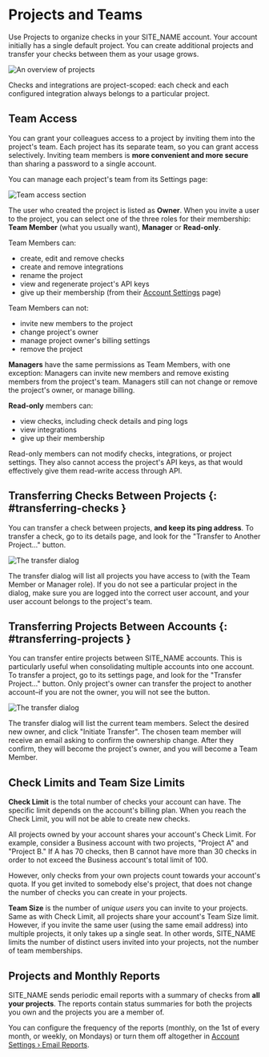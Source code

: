 # Projects and Teams

Use Projects to organize checks in your SITE_NAME account. Your account initially
has a single default project. You can create additional projects and transfer
your checks between them as your usage grows.

![An overview of projects](IMG_URL/projects.png)

Checks and integrations are project-scoped: each check and each configured
integration always belongs to a particular project.

## Team Access

You can grant your colleagues access to a project by inviting them into
the project's team. Each project has its separate team, so you can grant access
selectively. Inviting team members is **more convenient and more
secure** than sharing a password to a single account.

You can manage each project's team from its Settings page:

![Team access section](IMG_URL/team_access.png)

The user who created the project is listed as **Owner**. When you invite a user
to the project, you can select one of the three roles for their membership:
**Team Member** (what you usually want), **Manager** or **Read-only**.

Team Members can:

* create, edit and remove checks
* create and remove integrations
* rename the project
* view and regenerate project's API keys
* give up their membership
(from their [Account Settings](../../accounts/profile/) page)

Team Members can not:

* invite new members to the project
* change project's owner
* manage project owner's billing settings
* remove the project

**Managers** have the same permissions as Team Members, with one exception:
Managers can invite new members and remove existing members from the project's team.
Managers still can not change or remove the project's owner, or manage billing.

**Read-only** members can:

* view checks, including check details and ping logs
* view integrations
* give up their membership

Read-only members can not modify checks, integrations, or project settings.
They also cannot access the project's API keys, as that would effectively give them
read-write access through API.

## Transferring Checks Between Projects {: #transferring-checks }

You can transfer a check between projects, **and keep its ping address**. To transfer
a check, go to its details page, and look for the "Transfer to Another Project&hellip;"
button.

![The transfer dialog](IMG_URL/transfer_check.png)

The transfer dialog will list all projects you have access to (with the Team Member
or Manager role). If you do not see a particular project in the dialog, make sure
you are logged into the correct user account, and your user account belongs to the
project's team.

## Transferring Projects Between Accounts {: #transferring-projects }

You can transfer entire projects between SITE_NAME accounts. This is particularly
useful when consolidating multiple accounts into one account.
To transfer a project, go to its settings page, and look for the
"Transfer Project&hellip;" button. Only project's owner can transfer the project to
another account–if you are not the owner, you will not see the button.

![The transfer dialog](IMG_URL/transfer_project.png)

The transfer dialog will list the current team members. Select the desired new
owner, and click "Initiate Transfer". The chosen team member will receive
an email asking to confirm the ownership change. After they confirm,
they will become the project's owner, and you will become a Team Member.

## Check Limits and Team Size Limits

**Check Limit** is the total number of checks your account can have. The specific
limit depends on the account's billing plan. When you reach the Check Limit,
you will not be able to create new checks.

All projects owned by your account shares your account's Check Limit.
For example, consider a Business account with two projects,
"Project A" and "Project B." If A has 70 checks, then B cannot have more than
30 checks in order to not exceed the Business account's total limit of 100.

However, only checks from your own projects count towards your account's
quota. If you get invited to somebody else's project, that does not change
the number of checks you can create in your projects.

**Team Size** is the number of *unique users* you can invite to your projects.
Same as with Check Limit, all projects share your account's Team Size limit.
However, if you invite the same user (using the same email address) into multiple
projects, it only takes up a single seat. In other words, SITE_NAME limits the
number of distinct users invited into your projects, not the number of
team memberships.

## Projects and Monthly Reports

SITE_NAME sends periodic email reports with a summary of checks
from **all your projects**. The reports contain status summaries for
both the projects you own and the projects you are a member of.

You can configure the frequency of the reports (monthly, on the 1st of every month,
or weekly, on Mondays) or turn them off altogether in
[Account Settings › Email Reports](../../accounts/profile/notifications/).
